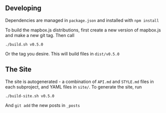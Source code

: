 ## Developing

Dependencies are managed in `package.json` and installed with `npm install`

To build the mapbox.js distributions, first create a new version of mapbox.js and make a new git tag. Then call

    ./build.sh v0.5.0

Or the tag you desire. This will build files in `dist/v0.5.0`

## The Site

The site is autogenerated - a combination of `API.md` and `STYLE.md` files in each subproject, and YAML files in `site/`. To generate the site, run

    ./build-site.sh v0.5.0

And `git add` the new posts in `_posts`